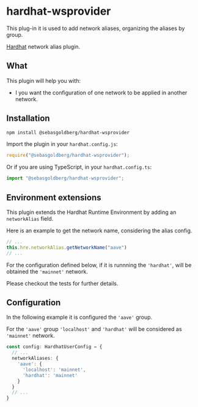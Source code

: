 # hardhat-wsprovider

This plug-in it is used to add network aliases, organizing the aliases by group.

[Hardhat](https://hardhat.org) network alias plugin. 

## What

This plugin will help you with:
- I you want the configuration of one network to be applied in another network.

## Installation

```bash
npm install @sebasgoldberg/hardhat-wsprovider
```

Import the plugin in your `hardhat.config.js`:

```js
require("@sebasgoldberg/hardhat-wsprovider");
```

Or if you are using TypeScript, in your `hardhat.config.ts`:

```ts
import "@sebasgoldberg/hardhat-wsprovider";
```

## Environment extensions

This plugin extends the Hardhat Runtime Environment by adding an `networkAlias` field.

Here is an example to get the network name, considering the alias config.

``` typescript
// ...
this.hre.networkAlias.getNetworkName("aave")
// ...
```

For the configuration defined below, if it is runnning the `'hardhat'`, will be obtained the `'mainnet'` network.

Please checkout the tests for further details.


## Configuration

In the following example it is configured the `'aave'` group.

For the `'aave'` group `'localhost'` and `'hardhat'` will be considered as `'mainnet'` network.

``` typescript
const config: HardhatUserConfig = {
  // ...
  networkAliases: {
    'aave': {
      'localhost': 'mainnet',
      'hardhat': 'mainnet'
    }
  }
  // ...
}
```
